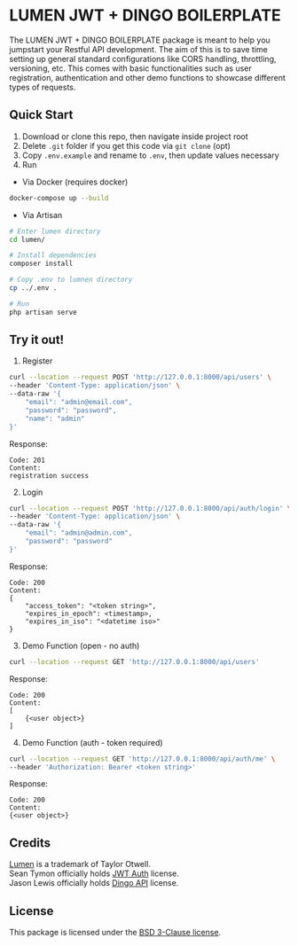 LUMEN JWT + DINGO BOILERPLATE
=============================
The LUMEN JWT + DINGO BOILERPLATE package is meant to help you jumpstart your Restful API development. The aim of this is to save time setting up general standard configurations like CORS handling, throttling, versioning, etc. This comes with basic functionalities such as user registration, authentication and other demo functions to showcase different types of requests.

## Quick Start

1. Download or clone this repo, then navigate inside project root
2. Delete `.git` folder if you get this code via `git clone` (opt)
3. Copy `.env.example` and rename to `.env`, then update values necessary
4. Run
- Via Docker (requires docker)
```sh
docker-compose up --build
```

- Via Artisan
```sh
# Enter lumen directory
cd lumen/

# Install dependencies
composer install

# Copy .env to lumnen directory
cp ../.env .

# Run
php artisan serve
```

## Try it out!

1. Register
```sh
curl --location --request POST 'http://127.0.0.1:8000/api/users' \
--header 'Content-Type: application/json' \
--data-raw '{
    "email": "admin@email.com",
    "password": "password",
    "name": "admin"
}'
```

Response:
```
Code: 201
Content:
registration success
```

2. Login
```sh
curl --location --request POST 'http://127.0.0.1:8000/api/auth/login' \
--header 'Content-Type: application/json' \
--data-raw '{
    "email": "admin@admin.com",
    "password": "password"
}'
```

Response:
```
Code: 200
Content:
{
    "access_token": "<token string>",
    "expires_in_epoch": <timestamp>,
    "expires_in_iso": "<datetime iso>"
}
```

3. Demo Function (open - no auth)
```sh
curl --location --request GET 'http://127.0.0.1:8000/api/users'
```

Response:
```
Code: 200
Content:
[
    {<user object>}
]
```

4. Demo Function (auth - token required)
```sh
curl --location --request GET 'http://127.0.0.1:8000/api/auth/me' \
--header 'Authorization: Bearer <token string>'
```

Response:
```
Code: 200
Content:
{<user object>}
```

## Credits
[Lumen](https://github.com/laravel/lumen) is a trademark of Taylor Otwell.  
Sean Tymon officially holds [JWT Auth](https://github.com/tymondesigns/jwt-auth/) license.  
Jason Lewis officially holds [Dingo API](https://github.com/dingo/api) license.  

## License
This package is licensed under the [BSD 3-Clause license](https://opensource.org/licenses/BSD-3-Clause).
